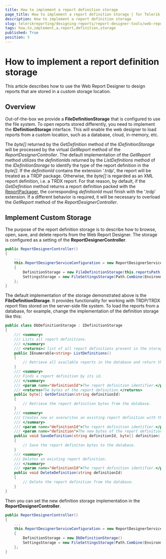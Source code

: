 ```yaml
---
title: How to implement a report definition storage
page_title: How to implement a report definition storage | for Telerik Reporting Documentation
description: How to implement a report definition storage
slug: telerikreporting/designing-reports/report-designer-tools/web-report-designer/how-to-implement-a-report-definition-storage
tags: how,to,implement,a,report,definition,storage
published: True
position: 5
---
```


# How to implement a report definition storage



This article describes how to use the Web Report Designer to design reports that are stored in a custom storage location.       

## Overview

Out-of-the-box we provide a __FileDefinitionStorage__ that is configured to use the file system.           To open reports stored differently, you need to implement the __IDefinitionStorage__ interface.           This will enable the web designer to load reports from a custom location, such as a database, cloud, in-memory, etc.         

The *byte[]* returned by the *GetDefinition* method of the           *IDefinitionStorage* will be processed by the virtual *GetReport*           method of the *ReportDesignerController*. The default implementation of the           *GetReport* method utilizes the *definitionId*s returned by the           *ListDefinitions* method of the *IDefinitionStorage* to identify           the type of the report definition in the *byte[]*. If the           *definitionId* contains the extension '.trdp', the report will be treated as a TRDP package.           Otherwise, the *byte[]* is regarded as an XML report definition, i.e. a TRDX report. For that           reason, by default, if the *GetDefinition* method returns a report definition packed with the           [ReportPackager](/reporting/api/Telerik.Reporting.ReportPackager), the corresponding           *definitionId* must finish with the '.trdp' extension. If a different behavior is required,           it will be necessary to overload the *GetReport* method of the           *ReportDesignerController*.         

## Implement Custom Storage

The purpose of the report definition storage is to describe how to browse, open, save, and delete reports from           the Web Report Designer. The storage is configured as a setting of the __ReportDesignerController__.         

	
````c#
public ReportDesignerController()
{
    ...
    this.ReportDesignerServiceConfiguration = new ReportDesignerServiceConfiguration
    {
        DefinitionStorage = new FileDefinitionStorage(this.reportsPath)
        SettingsStorage = new FileSettingsStorage(Path.Combine(Environment.GetFolderPath(Environment.SpecialFolder.ApplicationData), "Telerik Reporting"))
    };
}
````



The default implementation of the storage demonstrated above is the __FileDefinitionStorage__. It provides functionality for working with           TRDP/TRDX report files stored on the server-side file system.           To load the reports from a database, for example, change the implementation of the definition storage like this:         

	
````c#
public class DbDefinitionStorage : IDefinitionStorage
{
    /// <summary>
    /// Lists all report definitions.
    /// </summary>
    /// <returns>A list of all report definitions present in the storage.</returns>
    public IEnumerable<string> ListDefinitions()
    {
        // Retrieve all available reports in the database and return their unique identifiers.
    }
    /// <summary>
    /// Finds a report definition by its id.
    /// </summary>
    /// <param name="definitionId">The report definition identifier.</param>
    /// <returns>The bytes of the report definition.</returns>
    public byte[] GetDefinition(string definitionId)
    {
        // Retrieve the report definition bytes from the database.
    }
    /// <summary>
    /// Creates new or overwrites an existing report definition with the provided definition bytes.
    /// </summary>
    /// <param name="definitionId">The report definition identifier.</param>
    /// <param name="definition">The new bytes of the report definition.</param>
    public void SaveDefinition(string definitionId, byte[] definition)
    {
        // Save the report definiton bytes to the database.
    }
    /// <summary>
    /// Deletes an existing report definition.
    /// </summary>
    /// <param name="definitionId">The report definition identifier.</param>
    public void DeleteDefinition(string definitionId)
    {
        // Delete the report definition from the database.
    }
}
````



Then you can set the new definition storage implementation in the __ReportDesignerController__.         

	
````c#
public ReportDesignerController()
{
    ...
    this.ReportDesignerServiceConfiguration = new ReportDesignerServiceConfiguration
    {
        DefinitionStorage = new DbDefinitionStorage()
        SettingsStorage = new FileSettingsStorage(Path.Combine(Environment.GetFolderPath(Environment.SpecialFolder.ApplicationData), "Telerik Reporting"))
    };
}
````


